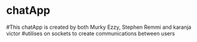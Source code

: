 # chatApp
#This chatApp is created by both Murky Ezzy, Stephen Remmi and karanja victor
#utilises on sockets to create communications between users
